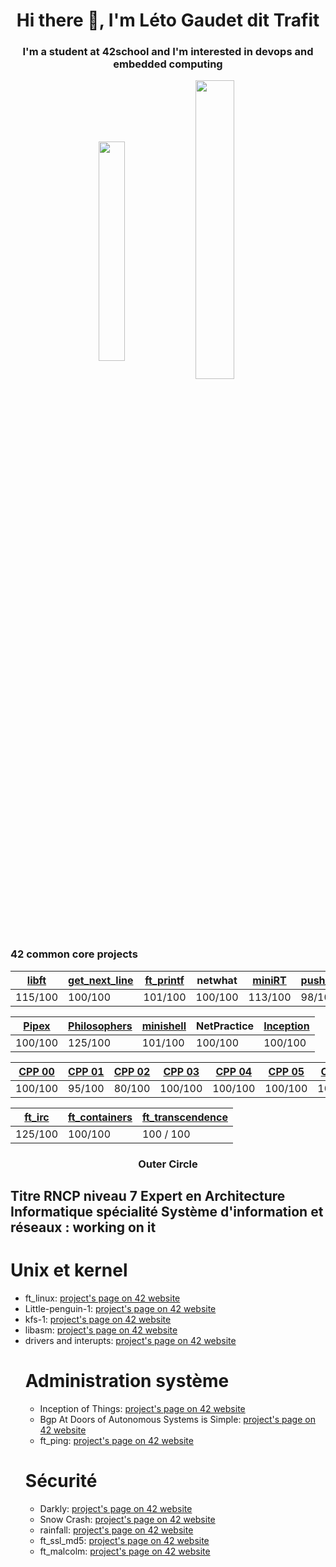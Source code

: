 <h1 align="center">Hi there 👋, I'm Léto Gaudet dit Trafit</h1>
<h3 align="center">I'm a student at 42school and I'm interested in devops and embedded computing</h3>

<p align="center"><img align="center" src="https://github-readme-stats.vercel.app/api/top-langs?username=LetoGdT&show_icons=true&locale=en&layout=compact" alt="" height="30%" width="29%"/>&nbsp;<img align="center" src="https://github-readme-stats.vercel.app/api?username=LetoGdT&show_icons=true&locale=en" alt="" height="35%" width="35%" /></p>

  <h3>42 common core projects</h3>
  
|[libft](https://github.com/LetoGdT/libft) | [get_next_line](https://github.com/LetoGdT/get_next_line) | [ft_printf](https://github.com/LetoGdT/ft_printf) | netwhat | [miniRT](https://github.com/LetoGdT/miniRT)| [push_swap](https://github.com/LetoGdT/push_swap)|
|-----------|-----------|-----------|-----------|-----------|-----------|
|  115/100  |  100/100  |  101/100  |  100/100  |  113/100  |  98/100  |
  
|[Pipex](https://github.com/LetoGdT/pipex) | [Philosophers](https://github.com/LetoGdT/philo) | [minishell](https://github.com/LetoGdT/minishell) | NetPractice | [Inception](https://github.com/LetoGdT/ft_inception)|
|-----------|-----------|-----------|-----------|-----------|
|  100/100  |  125/100  |  101/100  |  100/100   |  100/100  |

| [CPP 00](https://github.com/LetoGdT/piscine-cpp/tree/master/cpp00) | [CPP 01](https://github.com/LetoGdT/piscine-cpp/tree/master/cpp01) | [CPP 02](https://github.com/LetoGdT/piscine-cpp/tree/master/cpp02) | [CPP 03](https://github.com/LetoGdT/piscine-cpp/tree/master/cpp03) | [CPP 04](https://github.com/LetoGdT/piscine-cpp/tree/master/cpp04) | [CPP 05](https://github.com/LetoGdT/piscine-cpp/tree/master/cpp05) | [CPP 06](https://github.com/LetoGdT/piscine-cpp/tree/master/cpp06) | [CPP 07](https://github.com/LetoGdT/piscine-cpp/tree/master/cpp07) | [CPP 08](https://github.com/LetoGdT/piscine-cpp/tree/master/cpp08) | 
|-------- | ------- | ------- | ------- | ------- | ------- | ------- | ------- | ------- |
| 100/100 | 95/100 | 80/100 | 100/100 | 100/100 | 100/100 | 100/100 | 100/100 | 100/100 |
  
|[ft_irc](https://github.com/Chaosum/ft_irc)|[ft_containers](https://github.com/LetoGdT/containers) | [ft_transcendence](https://github.com/LetoGdT/transcendence)|
|------------|------------|------------|
| 125/100 | 100/100 | 100 / 100 |

</div>
<div>
  <h3 align="center">Outer Circle</h3>
  <h2>Titre RNCP niveau 7 Expert en Architecture Informatique spécialité Système d'information et réseaux : working on it</h2>
    <h1>Unix et kernel</h1>
    <ul>
      <li>ft_linux: <a href="https://projects.intra.42.fr/projects/42cursus-ft_linux">project's page on 42 website</a></li>
      <li>Little-penguin-1: <a href="https://projects.intra.42.fr/projects/42cursus-little-penguin-1">project's page on 42 website</a></li>
      <li>kfs-1: <a href="https://projects.intra.42.fr/projects/42cursus-kfs-1">project's page on 42 website</a></li>
      <li>libasm: <a href="https://projects.intra.42.fr/projects/libasm">project's page on 42 website</a></li>
      <li>drivers and interupts: <a href="https://projects.intra.42.fr/projects/42cursus-drivers-and-interrupts">project's page on 42 website</a></li]
    </ul>
    <h1>Administration système</h1>
    <ul>
      <li>Inception of Things: <a href="https://projects.intra.42.fr/projects/inception-of-things">project's page on 42 website</a></li>
      <li>Bgp At Doors of Autonomous Systems is Simple: <a href="https://projects.intra.42.fr/projects/bgp-at-doors-of-autonomous-systems-is-simple">project's page on 42 website</a></li>
      <li>ft_ping: <a href="https://projects.intra.42.fr/projects/42cursus-ft_ping">project's page on 42 website</a></li>
    </ul>
    <h1>Sécurité</h1>
    <ul>
      <li>Darkly: <a href="https://projects.intra.42.fr/projects/42cursus-darkly">project's page on 42 website</a></li>
      <li>Snow Crash: <a href="https://projects.intra.42.fr/projects/42cursus-snow-crash">project's page on 42 website</a></li>
      <li>rainfall: <a href="https://projects.intra.42.fr/projects/42cursus-rainfall">project's page on 42 website</a></li>
      <li>ft_ssl_md5: <a href="https://projects.intra.42.fr/projects/42cursus-ft_ssl_md5">project's page on 42 website</a></li>
      <li>ft_malcolm: <a href="https://projects.intra.42.fr/projects/ft_malcolm">project's page on 42 website</a></li>
    </ul>
</div>
<!--

Here are some ideas to get you started:

- 🔭 I’m currently working on ...
- 🌱 I’m currently learning ...
- 👯 I’m looking to collaborate on ...
- 🤔 I’m looking for help with ...
- 💬 Ask me about ...
- 📫 How to reach me: ...
- 😄 Pronouns: ...
- ⚡ Fun fact: ...
-->
